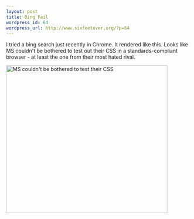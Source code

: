 ```yaml
--- 
layout: post
title: Bing Fail
wordpress_id: 64
wordpress_url: http://www.sixfeetover.org/?p=64
---
```

I tried a bing search just recently in Chrome. It rendered like this. Looks like MS couldn't be bothered to test out their CSS in a standards-compliant browser - at least the one from their most hated rival.

<img class="size-full wp-image-63 alignnone" title="bingfail" src="http://www.sixfeetover.org/wp-content/uploads/2009/06/bingfail.png" alt="MS couldn't be bothered to test their CSS" width="440" height="403" />

